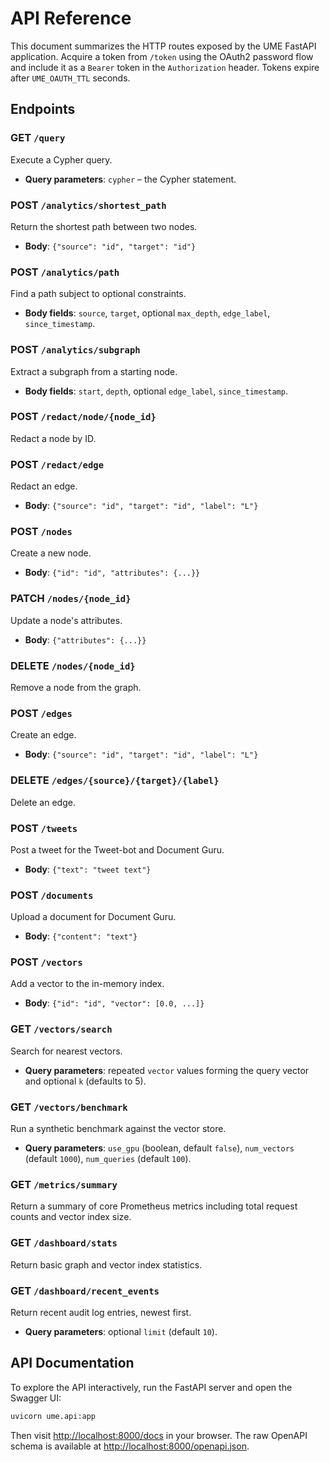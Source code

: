 # API Reference

This document summarizes the HTTP routes exposed by the UME FastAPI application.
Acquire a token from `/token` using the OAuth2 password flow and include it as a
`Bearer` token in the `Authorization` header. Tokens expire after `UME_OAUTH_TTL` seconds.

## Endpoints

### GET `/query`
Execute a Cypher query.
- **Query parameters**: `cypher` – the Cypher statement.

### POST `/analytics/shortest_path`
Return the shortest path between two nodes.
- **Body**: `{"source": "id", "target": "id"}`

### POST `/analytics/path`
Find a path subject to optional constraints.
- **Body fields**: `source`, `target`, optional `max_depth`, `edge_label`, `since_timestamp`.

### POST `/analytics/subgraph`
Extract a subgraph from a starting node.
- **Body fields**: `start`, `depth`, optional `edge_label`, `since_timestamp`.

### POST `/redact/node/{node_id}`
Redact a node by ID.

### POST `/redact/edge`
Redact an edge.
- **Body**: `{"source": "id", "target": "id", "label": "L"}`

### POST `/nodes`
Create a new node.
- **Body**: `{"id": "id", "attributes": {...}}`

### PATCH `/nodes/{node_id}`
Update a node's attributes.
- **Body**: `{"attributes": {...}}`

### DELETE `/nodes/{node_id}`
Remove a node from the graph.

### POST `/edges`
Create an edge.
- **Body**: `{"source": "id", "target": "id", "label": "L"}`

### DELETE `/edges/{source}/{target}/{label}`
Delete an edge.

### POST `/tweets`
Post a tweet for the Tweet-bot and Document Guru.
- **Body**: `{"text": "tweet text"}`

### POST `/documents`
Upload a document for Document Guru.
- **Body**: `{"content": "text"}`

### POST `/vectors`
Add a vector to the in-memory index.
- **Body**: `{"id": "id", "vector": [0.0, ...]}`

### GET `/vectors/search`
Search for nearest vectors.
- **Query parameters**: repeated `vector` values forming the query vector and optional `k` (defaults to 5).

### GET `/vectors/benchmark`
Run a synthetic benchmark against the vector store.
- **Query parameters**: `use_gpu` (boolean, default `false`), `num_vectors` (default `1000`), `num_queries` (default `100`).

### GET `/metrics/summary`
Return a summary of core Prometheus metrics including total request counts and vector index size.

### GET `/dashboard/stats`
Return basic graph and vector index statistics.

### GET `/dashboard/recent_events`
Return recent audit log entries, newest first.
- **Query parameters**: optional `limit` (default `10`).

## API Documentation

To explore the API interactively, run the FastAPI server and open the Swagger UI:

```bash
uvicorn ume.api:app
```

Then visit [http://localhost:8000/docs](http://localhost:8000/docs) in your browser.
The raw OpenAPI schema is available at
[http://localhost:8000/openapi.json](http://localhost:8000/openapi.json).

